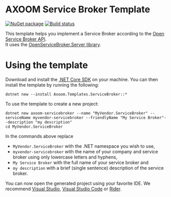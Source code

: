 # AXOOM Service Broker Template

[![NuGet package](https://img.shields.io/nuget/v/Axoom.Templates.ServiceBroker.svg)](https://www.nuget.org/packages/Axoom.Templates.ServiceBroker/)
[![Build status](https://img.shields.io/appveyor/ci/AXOOM/templates-servicebroker.svg)](https://ci.appveyor.com/project/AXOOM/templates-servicebroker)

This template helps you implement a Service Broker according to the [Open Service Broker API](https://www.openservicebrokerapi.org/).  
It uses the [OpenServiceBroker.Server library](https://github.com/AXOOM/OpenServiceBroker#server-library).

# Using the template

Download and install the [.NET Core SDK](https://www.microsoft.com/net/download) on your machine. You can then install the template by running the following:

    dotnet new --install Axoom.Templates.ServiceBroker::*

To use the template to create a new project:

    dotnet new axoom-servicebroker --name "MyVendor.ServiceBroker" --serviceName myvendor-servicebroker --friendlyName "My Service Broker"--description "my description"
    cd MyVendor.ServiceBroker

In the commands above replace
- `MyVendor.ServiceBroker` with the .NET namespace you wish to use,
- `myvendor-servicebroker` with the name of your company and service broker using only lowercase letters and hyphens,
- `My Service Broker` with the full name of your service broker and
- `my description` with a brief (single sentence) description of the service broker.

You can now open the generated project using your favorite IDE. We recommend [Visual Studio](https://www.visualstudio.com/downloads/), [Visual Studio Code](https://code.visualstudio.com/Download) or [Rider](https://www.jetbrains.com/rider/).
